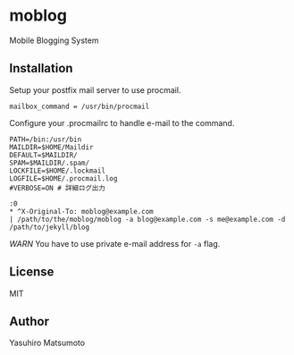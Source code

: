 # moblog

Mobile Blogging System

## Installation

Setup your postfix mail server to use procmail.

```
mailbox_command = /usr/bin/procmail
```

Configure your .procmailrc to handle e-mail to the command.

```
PATH=/bin:/usr/bin
MAILDIR=$HOME/Maildir
DEFAULT=$MAILDIR/
SPAM=$MAILDIR/.spam/
LOCKFILE=$HOME/.lockmail
LOGFILE=$HOME/.procmail.log
#VERBOSE=ON # 詳細ログ出力

:0
* ^X-Original-To: moblog@example.com
| /path/to/the/moblog/moblog -a blog@example.com -s me@example.com -d /path/to/jekyll/blog
```

*WARN* You have to use private e-mail address for `-a` flag. 

## License

MIT

## Author

Yasuhiro Matsumoto
